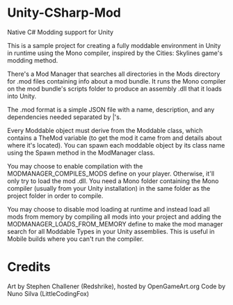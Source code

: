 # Unity-CSharp-Mod
Native C# Modding support for Unity

This is a sample project for creating a fully moddable environment in Unity in runtime using the Mono compiler, inspired by the Cities: Skylines game's modding method.

There's a Mod Manager that searches all directories in the Mods directory for .mod files containing info about a mod bundle. It runs the Mono compiler on the mod bundle's scripts folder to produce an assembly .dll that it loads into Unity.

The .mod format is a simple JSON file with a name, description, and any dependencies needed separated by |'s.

Every Moddable object must derive from the Moddable class, which contains a TheMod variable (to get the mod it came from and details about where it's located). You can spawn each moddable object by its class name using the Spawn method in the ModManager class.

You may choose to enable compilation with the MODMANAGER_COMPILES_MODS define on your player. Otherwise, it'll only try to load the mod .dll. You need a Mono folder containing the Mono compiler (usually from your Unity installation) in the same folder as the project folder in order to compile.

You may choose to disable mod loading at runtime and instead load all mods from memory by compiling all mods into your project and adding the MODMANAGER_LOADS_FROM_MEMORY define to make the mod manager search for all Moddable Types in your Unity assemblies.
This is useful in Mobile builds where you can't run the compiler.

# Credits
Art by Stephen Challener (Redshrike), hosted by OpenGameArt.org
Code by Nuno Silva (LittleCodingFox)
